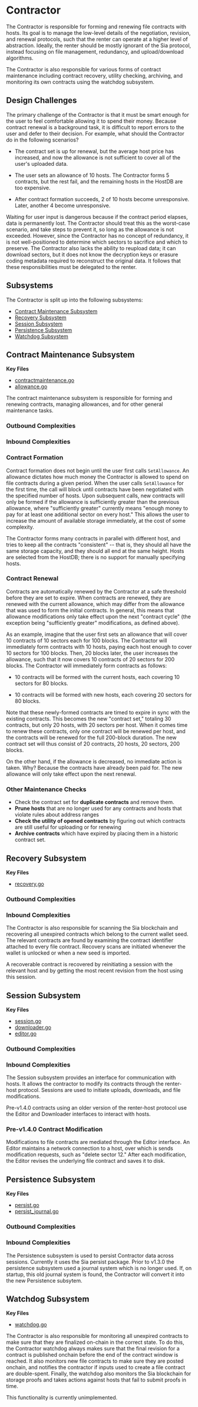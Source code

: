 # Contractor

The Contractor is responsible for forming and renewing file contracts with
hosts. Its goal is to manage the low-level details of the negotiation, revision,
and renewal protocols, such that the renter can operate at a higher level of
abstraction. Ideally, the renter should be mostly ignorant of the Sia protocol,
instead focusing on file management, redundancy, and upload/download algorithms.

The Contractor is also responsible for various forms of contract maintenance
including contract recovery, utility checking, archiving, and monitoring its own
contracts using the watchdog subsystem.

## Design Challenges

The primary challenge of the Contractor is that it must be smart enough for the
user to feel comfortable allowing it to spend their money. Because contract
renewal is a background task, it is difficult to report errors to the user and
defer to their decision. For example, what should the Contractor do in the
following scenarios?

- The contract set is up for renewal, but the average host price has increased,
  and now the allowance is not sufficient to cover all of the user's uploaded
  data.

- The user sets an allowance of 10 hosts. The Contractor forms 5 contracts, but
  the rest fail, and the remaining hosts in the HostDB are too expensive.

- After contract formation succeeds, 2 of 10 hosts become unresponsive. Later,
  another 4 become unresponsive.

Waiting for user input is dangerous because if the contract period elapses, data
is permanently lost. The Contractor should treat this as the worst-case
scenario, and take steps to prevent it, so long as the allowance is not
exceeded. However, since the Contractor has no concept of redundancy, it is not
well-positioned to determine which sectors to sacrifice and which to preserve.
The Contractor also lacks the ability to reupload data; it can download sectors,
but it does not know the decryption keys or erasure coding metadata required to
reconstruct the original data. It follows that these responsibilities must be
delegated to the renter.


## Subsystems
The Contractor is split up into the following subsystems:
- [Contract Maintenance Subsystem](#contract-maintenance-subsystem)
- [Recovery Subsystem](#recovery-subsystem)
- [Session Subsystem](#session-subsystem)
- [Persistence Subsystem](#persistence-subsystem)
- [Watchdog Subsystem](#watchdog-subsystem)


## Contract Maintenance Subsystem
**Key Files**
- [contractmaintenance.go](./contract_maintenance.go)
- [allowance.go](./allowance.go)

The contract maintenance subsystem is responsible for forming and renewing
contracts, managing allowances, and for other general maintenance tasks.

### Outbound Complexities
### Inbound Complexities

### Contract Formation

Contract formation does not begin until the user first calls `SetAllowance`. An
allowance dictates how much money the Contractor is allowed to spend on file
contracts during a given period. When the user calls `SetAllowance` for the
first time, the call will block until contracts have been negotiated with the
specified number of hosts. Upon subsequent calls, new contracts will only be
formed if the allowance is sufficiently greater than the previous allowance,
where "sufficiently greater" currently means "enough money to pay for at least
one additional sector on every host." This allows the user to increase the
amount of available storage immediately, at the cost of some complexity.

The Contractor forms many contracts in parallel with different host, and tries
to keep all the contracts "consistent" -- that is, they should all have the same
storage capacity, and they should all end at the same height. Hosts are selected
from the HostDB; there is no support for manually specifying hosts.

### Contract Renewal

Contracts are automatically renewed by the Contractor at a safe threshold before
they are set to expire. When contracts are renewed, they are renewed with the
current allowance, which may differ from the allowance that was used to form the
initial contracts. In general, this means that allowance modifications only take
effect upon the next "contract cycle" (the exception being "sufficiently
greater" modifications, as defined above).

As an example, imagine that the user first sets an allowance that will cover 10
contracts of 10 sectors each for 100 blocks. The Contractor will immediately
form contracts with 10 hosts, paying each host enough to cover 10 sectors for
100 blocks. Then, 20 blocks later, the user increases the allowance, such that
it now covers 10 contracts of 20 sectors for 200 blocks.  The Contractor will
immediately form contracts as follows:

- 10 contracts will be formed with the current hosts, each covering 10 sectors
  for 80 blocks.

- 10 contracts will be formed with new hosts, each covering 20 sectors for 80
  blocks.

Note that these newly-formed contracts are timed to expire in sync with the
existing contracts. This becomes the new "contract set," totaling 30 contracts,
but only 20 hosts, with 20 sectors per host. When it comes time to renew these
contracts, only one contract will be renewed per host, and the contracts will be
renewed for the full 200-block duration. The new contract set will thus consist
of 20 contracts, 20 hosts, 20 sectors, 200 blocks.

On the other hand, if the allowance is decreased, no immediate action is taken.
Why? Because the contracts have already been paid for. The new allowance will
only take effect upon the next renewal.

### Other Maintenance Checks

- Check the contract set for **duplicate contracts** and remove them.
- **Prune hosts**  that are no longer used for any contracts and hosts that violate rules about address ranges
- **Check the utility of opened contracts** by figuring out which contracts are still useful for uploading or for renewing
- **Archive contracts** which have expired by placing them in a historic contract set.


## Recovery Subsystem
**Key Files**
- [recovery.go](./recovery.go)

### Outbound Complexities
### Inbound Complexities

The Contractor is also responsible for scanning the Sia blockchain and
recovering all unexpired contracts which belong to the current wallet seed. The
relevant contracts are found by examining the contract identifier attached to
every file contract. Recovery scans are initiated whenever the wallet is
unlocked or when a new seed is imported.

A recoverable contract is recovered by reinitiating a session with the relevant
host and by getting the most recent revision from the host using this session.

## Session Subsystem
**Key Files**
- [session.go](./session.go)
- [downloader.go](./downloader.go)
- [editor.go](./editor.go)

### Outbound Complexities
### Inbound Complexities

The Session subsystem provides an interface for communication with hosts. It
allows the contractor to modify its contracts through the renter-host protocol.
Sessions are used to initiate uploads, downloads, and file modifications.

Pre-v1.4.0 contracts using an older version of the renter-host protocol use the
Editor and Downloader interfaces to interact with hosts.

### Pre-v1.4.0 Contract Modification

Modifications to file contracts are mediated through the Editor interface. An
Editor maintains a network connection to a host, over which is sends
modification requests, such as "delete sector 12." After each modification, the
Editor revises the underlying file contract and saves it to disk.


## Persistence Subsystem
**Key Files**
- [persist.go](./persist.go)
- [persist\_journal.go](./persist_journal.go)


### Outbound Complexities
### Inbound Complexities

The Persistence subsystem is used to persist Contractor data across sessions.
Currently it uses the Sia persist package. Prior to v1.3.0 the persistence
subsystem used a journal system which is no longer used. If, on startup, this
old journal system is found, the Contractor will convert it into the new
Persistence subsytem.


## Watchdog Subsystem
**Key Files**
- [watchdog.go](./watchdog.go)

The Contractor is also responsible for monitoring all unexpired contracts to make
sure that they are finalized on-chain in the correct state. To do this, the
Contractor watchdog always makes sure that the final revision for a contract is
published onchain before the end of the contract window is reached. It also
monitors new file contracts to make sure they are posted onchain, and notifies
the contractor if inputs used to create a file contract are double-spent.
Finally, the watchdog also monitors the Sia blockchain for storage proofs and
takes actions against hosts that fail to submit proofs in time.

This functionality is currently unimplemented.
